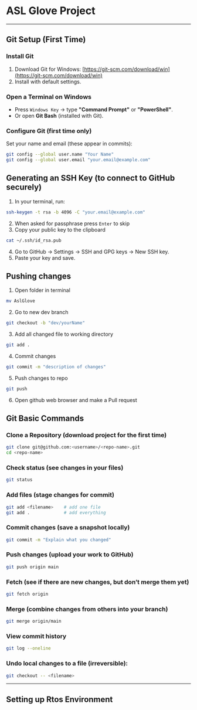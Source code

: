# ASL Glove Project  


---
## Git Setup (First Time)  

### Install Git  
1. Download Git for Windows: [https://git-scm.com/download/win](https://git-scm.com/download/win)  
2. Install with default settings.  

### Open a Terminal on Windows  
- Press `Windows Key` → type **"Command Prompt"** or **"PowerShell"**.  
- Or open **Git Bash** (installed with Git).  

### Configure Git (first time only)  
Set your name and email (these appear in commits):  
```bash
git config --global user.name "Your Name"
git config --global user.email "your.email@example.com"
```

## Generating an SSH Key (to connect to GitHub securely)

1. In your terminal, run:
```bash
ssh-keygen -t rsa -b 4096 -C "your.email@example.com"
```
2. When asked for passphrase press `Enter` to skip
3. Copy your public key to the clipboard
```bash
cat ~/.ssh/id_rsa.pub
```

4. Go to GitHub → Settings → SSH and GPG keys → New SSH key.
5. Paste your key and save.

## Pushing changes 
1. Open folder in terminal
```bash
mv AslGlove
```
2. Go to new dev branch
```bash
git checkout -b "dev/yourName"
```
3. Add all changed file to working directory
```bash
git add .
```
4. Commit changes
```bash
git commit -m "description of changes"
``` 
5. Push changes to repo
```bash
git push
```
6. Open github web browser and make a Pull request

## Git Basic Commands

### Clone a Repository (download project for the first time)
```bash
git clone git@github.com:<username>/<repo-name>.git
cd <repo-name>
```
### Check status (see changes in your files)
```bash
git status
```
### Add files (stage changes for commit)
```bash
git add <filename>    # add one file
git add .             # add everything
```
### Commit changes (save a snapshot locally)
```bash
git commit -m "Explain what you changed"
```
### Push changes (upload your work to GitHub)
```bash
git push origin main
```
### Fetch (see if there are new changes, but don’t merge them yet)
```bash
git fetch origin
```
### Merge (combine changes from others into your branch)
```bash
git merge origin/main
```
### View commit history
```bash
git log --oneline
```
### Undo local changes to a file (irreversible):
```bash
git checkout -- <filename>
```
--- 

## Setting up Rtos Environment 






